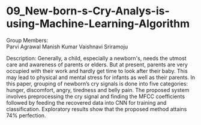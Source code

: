 # 09_New-born-s-Cry-Analys-is-using-Machine-Learning-Algorithm

Group Members:  
Parvi Agrawal
Manish Kumar
Vaishnavi Sriramoju 

Description:
Generally, a child, especially a newborn's, needs the utmost care and awareness of parents or elders. But at present, parents are very occupied with their work and hardly get time to look after their baby. This may lead to physical and mental stress for infants as well as their parents. In this paper, grouping of newborn’s cry signals is done into five categories: hunger, discomfort, angry, tiredness and belly pain. The proposed system involves preprocessing the cry signal and finding the MFCC coefficients followed by feeding the recovered data into CNN for training and classification. Exploratory results show that the proposed method attains 74% perfection.
